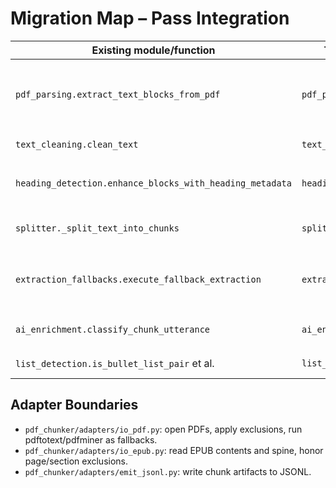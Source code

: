 # Migration Map – Pass Integration

| Existing module/function | Target pass | Current I/O | Target Artifact I/O | Side effects → adapters | Gaps/unknowns |
|---|---|---|---|---|---|
| `pdf_parsing.extract_text_blocks_from_pdf` | `pdf_parse` | in: `filepath str`, `exclude_pages?` → out: `list[block dict]` | `Artifact(PDFPath)` → `Artifact(list[Block])` | reads PDF via `fitz`, env `PDF_CHUNKER_USE_PYMUPDF4LLM` | none |
| `text_cleaning.clean_text` | `text_clean` | in/out: `str` | `Artifact(str)` → `Artifact(str)` | env check for PyMuPDF4LLM | preview/logging boundaries |
| `heading_detection.enhance_blocks_with_heading_metadata` | `heading_detect` | in: `list[block]` → out: `list[block w/heading]` | `Artifact(list[Block])` → same | none | config for heading levels |
| `splitter._split_text_into_chunks` | `split_semantic` | in: `text str` → out: `list[str]` chunks | `Artifact(str)` → `Artifact(list[str])` | optional LangChain import | chunk metadata shape |
| `extraction_fallbacks.execute_fallback_extraction` | `extraction_fallbacks` | in: `filepath str`, `exclude_pages?` → out: `list[block]` | `Artifact(PDFPath)` → `Artifact(list[Block])` | pdftotext/pdfminer subprocess, file reads | metrics contract |
| `ai_enrichment.classify_chunk_utterance` | `ai_enrich` | in: `chunk str` + LLM → out: `tags dict` | `Artifact(str)` → `Artifact(dict)` | external LLM call | token usage accounting |
| `list_detection.is_bullet_list_pair` et al. | `list_detect` | in: `str` pairs → `bool` | `Artifact(list[str])` → `Artifact(list[str]/bool)` | none | final list metadata API |

## Adapter Boundaries

- `pdf_chunker/adapters/io_pdf.py`: open PDFs, apply exclusions, run pdftotext/pdfminer as fallbacks.
- `pdf_chunker/adapters/io_epub.py`: read EPUB contents and spine, honor page/section exclusions.
- `pdf_chunker/adapters/emit_jsonl.py`: write chunk artifacts to JSONL.
